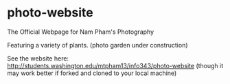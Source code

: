 # photo-website
The Official Webpage for Nam Pham's Photography

Featuring a variety of plants. (photo garden under construction)

See the website here: http://students.washington.edu/mtpham13/info343/photo-website (though it may work better if forked and cloned to your local machine)
